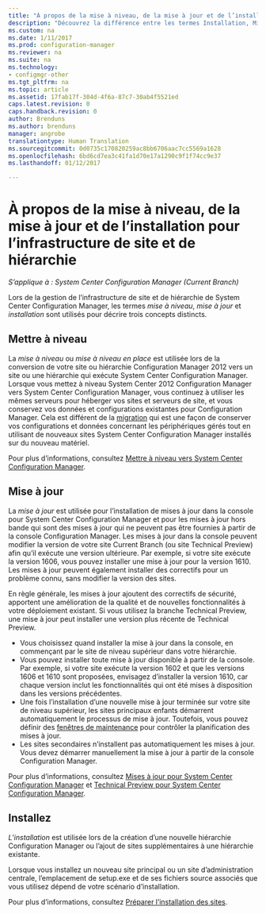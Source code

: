 ```yaml
---
title: "À propos de la mise à niveau, de la mise à jour et de l’installation | Microsoft Docs"
description: "Découvrez la différence entre les termes Installation, Mise à jour et Mise à niveau, lors de la gestion de l’infrastructure Configuration Manager."
ms.custom: na
ms.date: 1/11/2017
ms.prod: configuration-manager
ms.reviewer: na
ms.suite: na
ms.technology:
- configmgr-other
ms.tgt_pltfrm: na
ms.topic: article
ms.assetid: 17fab17f-304d-4f6a-87c7-30ab4f5521ed
caps.latest.revision: 0
caps.handback.revision: 0
author: Brenduns
ms.author: brenduns
manager: angrobe
translationtype: Human Translation
ms.sourcegitcommit: 0d0735c170820259ac8bb6706aac7cc5569a1628
ms.openlocfilehash: 6bd6cd7ea3c41fa1d70e17a1290c9f1f74cc9e37
ms.lasthandoff: 01/12/2017

---
```


# <a name="about-upgrade-update-and-install-for-site-and-hierarchy-infrastructure"></a>À propos de la mise à niveau, de la mise à jour et de l’installation pour l’infrastructure de site et de hiérarchie

*S’applique à : System Center Configuration Manager (Current Branch)*


Lors de la gestion de l’infrastructure de site et de hiérarchie de System Center Configuration Manager, les termes *mise à niveau*, *mise à jour* et *installation* sont utilisés pour décrire trois concepts distincts.

## <a name="upgrade"></a>Mettre à niveau
La *mise à niveau* ou *mise à niveau en place* est utilisée lors de la conversion de votre site ou hiérarchie Configuration Manager 2012 vers un site ou une hiérarchie qui exécute System Center Configuration Manager.
Lorsque vous mettez à niveau System Center 2012 Configuration Manager vers System Center Configuration Manager, vous continuez à utiliser les mêmes serveurs pour héberger vos sites et serveurs de site, et vous conservez vos données et configurations existantes pour Configuration Manager.  Cela est différent de la [migration](/sccm/core/migration/migrate-data-between-hierarchies) qui est une façon de conserver vos configurations et données concernant les périphériques gérés tout en utilisant de nouveaux sites System Center Configuration Manager installés sur du nouveau matériel.

Pour plus d’informations, consultez [Mettre à niveau vers System Center Configuration Manager](/sccm/core/servers/deploy/install/upgrade-to-configuration-manager).



## <a name="update"></a>Mise à jour
La *mise à jour* est utilisée pour l’installation de mises à jour dans la console pour System Center Configuration Manager et pour les mises à jour hors bande qui sont des mises à jour qui ne peuvent pas être fournies à partir de la console Configuration Manager. Les mises à jour dans la console peuvent modifier la version de votre site Current Branch (ou site Technical Preview) afin qu’il exécute une version ultérieure. Par exemple, si votre site exécute la version 1606, vous pouvez installer une mise à jour pour la version 1610. Les mises à jour peuvent également installer des correctifs pour un problème connu, sans modifier la version des sites.      

En règle générale, les mises à jour ajoutent des correctifs de sécurité, apportent une amélioration de la qualité et de nouvelles fonctionnalités à votre déploiement existant. Si vous utilisez la branche Technical Preview, une mise à jour peut installer une version plus récente de Technical Preview.
-   Vous choisissez quand installer la mise à jour dans la console, en commençant par le site de niveau supérieur dans votre hiérarchie.
- Vous pouvez installer toute mise à jour disponible à partir de la console. Par exemple, si votre site exécute la version 1602 et que les versions 1606 et 1610 sont proposées, envisagez d’installer la version 1610, car chaque version inclut les fonctionnalités qui ont été mises à disposition dans les versions précédentes.
- Une fois l’installation d’une nouvelle mise à jour terminée sur votre site de niveau supérieur, les sites principaux enfants démarrent automatiquement le processus de mise à jour. Toutefois, vous pouvez définir des [fenêtres de maintenance](/sccm/core/servers/manage/install-in-console-updates#a-namebkmkservicewindowa-service-windows-for-site-servers) pour contrôler la planification des mises à jour.
- Les sites secondaires n’installent pas automatiquement les mises à jour. Vous devez démarrer manuellement la mise à jour à partir de la console Configuration Manager.

Pour plus d’informations, consultez [Mises à jour pour System Center Configuration Manager](/sccm/core/servers/manage/updates) et [Technical Preview pour System Center Configuration Manager](/sccm/core/get-started/technical-preview).



## <a name="install"></a>Installez
*L’installation* est utilisée lors de la création d’une nouvelle hiérarchie Configuration Manager ou l’ajout de sites supplémentaires à une hiérarchie existante.  

Lorsque vous installez un nouveau site principal ou un site d’administration centrale, l’emplacement de setup.exe et de ses fichiers source associés que vous utilisez dépend de votre scénario d’installation.

Pour plus d’informations, consultez [Préparer l’installation des sites](/sccm/core/servers/deploy/install/prepare-to-install-sites).

